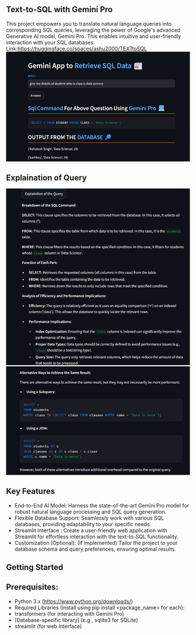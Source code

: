 ## Text-to-SQL with Gemini Pro

This project empowers you to translate natural language queries into corresponding SQL queries, leveraging the power of Google's advanced Generative AI model, Gemini Pro. This enables intuitive and user-friendly interaction with your SQL databases.
Link:https://huggingface.co/spaces/ashu2000/TEXTtoSQL
![](IMG/text_to_sql.jpg)

## Explaination of Query
![](IMG/explaination_1.jpg)
![](IMG/explaination_2.jpg)


## Key Features

- End-to-End AI Model: Harness the state-of-the-art Gemini Pro model for robust natural language processing and SQL query generation.
- Flexible Database Support: Seamlessly work with various SQL databases, providing adaptability to your specific needs.
- Streamlit Interface : Create a user-friendly web application with Streamlit for effortless interaction with the text-to-SQL functionality.
- Customization (Optional): (If implemented) Tailor the project to your database schema and query preferences, ensuring optimal results.


## Getting Started

## Prerequisites:

- Python 3.x (https://www.python.org/downloads/)
- Required Libraries (Install using pip install <package_name> for each):
- transformers (for interacting with Gemini Pro)
- [Database-specific library] (e.g., sqlite3 for SQLite)
- streamlit (for web interface)
  
